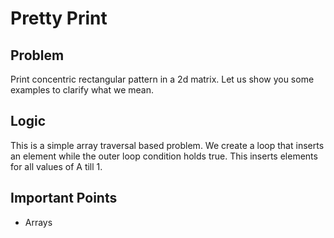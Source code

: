 # Pretty Print

## Problem

Print concentric rectangular pattern in a 2d matrix.
Let us show you some examples to clarify what we mean.

## Logic

This is a simple array traversal based problem. We create a loop that inserts an element while the outer loop condition holds true. This inserts elements for all values of A till 1.

## Important Points

- Arrays